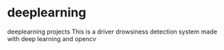 # deeplearning
deeplearning projects
This is a driver drowsiness detection system made with deep learning and opencv

